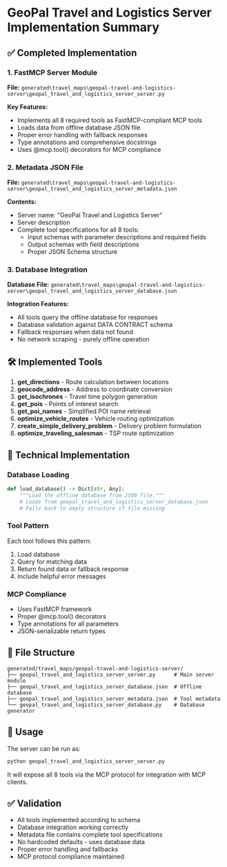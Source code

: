 # GeoPal Travel and Logistics Server Implementation Summary

## ✅ Completed Implementation

### 1. FastMCP Server Module
**File:** `generated\travel_maps\geopal-travel-and-logistics-server\geopal_travel_and_logistics_server_server.py`

**Key Features:**
- Implements all 8 required tools as FastMCP-compliant MCP tools
- Loads data from offline database JSON file
- Proper error handling with fallback responses
- Type annotations and comprehensive docstrings
- Uses @mcp.tool() decorators for MCP compliance

### 2. Metadata JSON File
**File:** `generated\travel_maps\geopal-travel-and-logistics-server\geopal_travel_and_logistics_server_metadata.json`

**Contents:**
- Server name: "GeoPal Travel and Logistics Server"
- Server description
- Complete tool specifications for all 8 tools:
  - Input schemas with parameter descriptions and required fields
  - Output schemas with field descriptions
  - Proper JSON Schema structure

### 3. Database Integration
**Database File:** `generated\travel_maps\geopal-travel-and-logistics-server\geopal_travel_and_logistics_server_database.json`

**Integration Features:**
- All tools query the offline database for responses
- Database validation against DATA CONTRACT schema
- Fallback responses when data not found
- No network scraping - purely offline operation

## 🛠️ Implemented Tools

1. **get_directions** - Route calculation between locations
2. **geocode_address** - Address to coordinate conversion
3. **get_isochrones** - Travel time polygon generation
4. **get_pois** - Points of interest search
5. **get_poi_names** - Simplified POI name retrieval
6. **optimize_vehicle_routes** - Vehicle routing optimization
7. **create_simple_delivery_problem** - Delivery problem formulation
8. **optimize_traveling_salesman** - TSP route optimization

## 🔧 Technical Implementation

### Database Loading
```python
def load_database() -> Dict[str, Any]:
    """Load the offline database from JSON file."""
    # Loads from geopal_travel_and_logistics_server_database.json
    # Falls back to empty structure if file missing
```

### Tool Pattern
Each tool follows this pattern:
1. Load database
2. Query for matching data
3. Return found data or fallback response
4. Include helpful error messages

### MCP Compliance
- Uses FastMCP framework
- Proper @mcp.tool() decorators
- Type annotations for all parameters
- JSON-serializable return types

## 📁 File Structure
```
generated/travel_maps/geopal-travel-and-logistics-server/
├── geopal_travel_and_logistics_server_server.py      # Main server module
├── geopal_travel_and_logistics_server_database.json  # Offline database
├── geopal_travel_and_logistics_server_metadata.json  # Tool metadata
└── geopal_travel_and_logistics_server_database.py    # Database generator
```

## 🚀 Usage

The server can be run as:
```bash
python geopal_travel_and_logistics_server_server.py
```

It will expose all 8 tools via the MCP protocol for integration with MCP clients.

## ✅ Validation

- All tools implemented according to schema
- Database integration working correctly
- Metadata file contains complete tool specifications
- No hardcoded defaults - uses database data
- Proper error handling and fallbacks
- MCP protocol compliance maintained